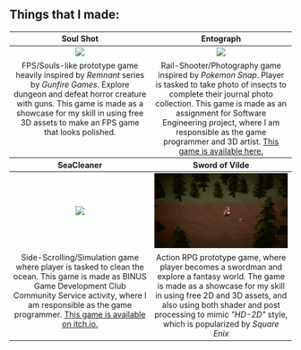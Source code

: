 ## Things that I made:

<table style="text-align: center;">
  <thead>
    <tr>
      <th width="50%"><a>Soul Shot</a></th>
      <th width="50%"><a>Entograph</a></th>
    </tr>
  </thead>
  <tbody>
    <tr>
      <td>
        <img width="100%" src="https://github.com/christophermrcl/christophermrcl/blob/main/img/soulshot.gif">
      </td>
      <td>
        <img width="100%" src="https://github.com/christophermrcl/christophermrcl/blob/main/img/soulshot.gif">
      </td>
    </tr>
    <tr>
      <td valign="text-top">FPS/Souls-like prototype game heavily inspired by <i>Remnant</i> series by <i>Gunfire Games</i>. Explore dungeon and defeat horror creature with guns. This game is made as a showcase for my skill in using free 3D assets to make an FPS game that looks polished.</td>
      <td valign="text-top">Rail-Shooter/Photography game inspired by <i>Pokemon Snap</i>. Player is tasked to take photo of insects to complete their journal photo collection. This game is made as an assignment for Software Engineering project, where I am responsible as the game programmer and 3D artist. <a href="https://github.com/christophermrcl/Entograph">This game is available here.</a></td>
    </tr>
  </tbody>
  <thead>
    <tr>
      <th width="50%"><a>SeaCleaner</a></th>
      <th width="50%"><a>Sword of Vilde</a></th>
    </tr>
  </thead>
  <tbody>
    <tr>
      <td>
        <img width="100%" src="https://github.com/christophermrcl/christophermrcl/blob/main/img/seacleaner.gif">
      </td>
      <td>
        <img width="100%" src="https://github.com/christophermrcl/christophermrcl/blob/main/img/swordofvilde.gif">
      </td>
    </tr>
    <tr>
      <td valign="text-top">Side-Scrolling/Simulation game where player is tasked to clean the ocean. This game is made as BINUS Game Development Club Community Service activity, where I am responsible as the game programmer. <a href="https://bgdc.itch.io/seacleaner">This game is available on itch.io.</a></td>
      <td valign="text-top">Action RPG prototype game, where player becomes a swordman and explore a fantasy world. The game is made as a showcase for my skill in using free 2D and 3D assets, and also using both shader and post processing to mimic <i>"HD-2D"</i> style, which is popularized by <i>Square Enix</i></td>
    </tr>
  </tbody>
</table>
